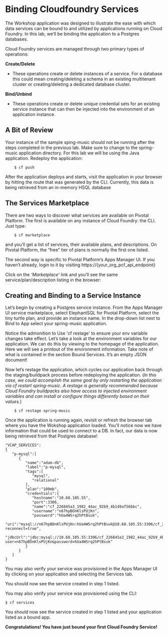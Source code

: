 
# Binding Cloudfoundry Services

The Workshop application was designed to illustrate the ease with which data services can be bound to and utilized by applications running on Cloud Foundry. In this lab, we’ll be binding the application to a Postgres databases.

Cloud Foundry services are managed through two primary types of operations:

**Create/Delete**
- These operations create or delete instances of a service. For a database this could mean creating/deleting a schema in an existing multitenant cluster or creating/deleting a dedicated database cluster.

**Bind/Unbind**
- These operations create or delete unique credential sets for an existing service instance that can then be injected into the environment of an application instance.

## A Bit of Review

Your instance of the sample sping-music should not be running after the steps completed in the previous lab. Make sure to change to the spring-music application directory. For this lab we will be using the Java application. Redeploy the application:

        $ cf push

After the application deploys and starts, visit the application in your browser by hitting the route that was generated by the CLI. Currently, this data is being retrieved from an in-memory HSQL database

## The Services Marketplace

There are two ways to discover what services are available on Pivotal Platform. The first is available on any instance of Cloud Foundry: the CLI. Just type:

        $ cf marketplace

and you’ll get a list of services, their available plans, and descriptions. On Pivotal Platform, the “free” tier of plans is normally the first one listed.

The second way is specific to Pivotal Platform’s Apps Manager UI. If you haven’t already, login to it by visiting https://{your_org_pcf_api_endpoint}

Click on the _‘Marketplace’_ link and you’ll see the same service/plan/description listing in the browser:

## Creating and Binding to a Service Instance

Let’s begin by creating a Postgres service instance. From the Apps Manager UI service marketplace, select ElephantSQL for Pivotal Platform, select the tiny turtle plan, and provide an instance name. In the drop-down list next to Bind to App select your spring-music application.

Notice the admonition to Use 'cf restage' to ensure your env variable changes take effect. Let’s take a look at the environment variables for our application. We can do this by viewing to the homepage of the application. Here we will see a printout of the environment information. Take note of what is contained in the section Bound Services. It’s an empty JSON document!

Now let’s restage the application, which cycles our application back through the staging/buildpack process before redeploying the application. (_In this case, we could accomplish the same goal by only restarting the application via cf restart spring-music. A restage is generally recommended because Cloud Foundry buildpacks also have access to injected environment variables and can install or configure things differently based on their values._)

        $ cf restage spring-music

Once the application is running again, revisit or refresh the browser tab where you have the Wokshop application loaded. You’ll notice now we have information that could be used to connect to a DB. In fact, our data is now being retrieved from that Postgres database!

    "VCAP_SERVICES":
    {
       "p-mysql":[
          {
             "name":"adam-db",
             "label":"p-mysql",
             "tags":[
                "mysql",
                "relational"
             ],
             "plan":"100mb",
             "credentials":{
                "hostname":"10.68.105.55",
                "port":3306,
                "name":"cf_226845a3_1982_44ac_92b9_4b149af56bbc",
                "username":"n67hpBOnKlsPUjKn",
                "password":"hUa4WSrq2hPtBsuk",
                "uri":"mysql://n67hpBOnKlsPUjKn:hUa4WSrq2hPtBsuk@10.68.105.55:3306/cf_226845a3_1982_44ac_92b9_4b149af56bbc?reconnect=true",
                "jdbcUrl":"jdbc:mysql://10.68.105.55:3306/cf_226845a3_1982_44ac_92b9_4b149af56bbc?user=n67hpBOnKlsPUjKn&password=hUa4WSrq2hPtBsuk"
             }
          }
       ]
    }

You may also verify your service was provisioned in the Apps Manager UI by clicking on your application and selecting the Services tab.

You should now see the service created in step 1 listed.

You may also verify your service was provisioned using the CLI:

    $ cf services

You should now see the service created in step 1 listed and your application listed as a bound app.

**Congratulations! You have just bound your first Cloud Foundry Service!**